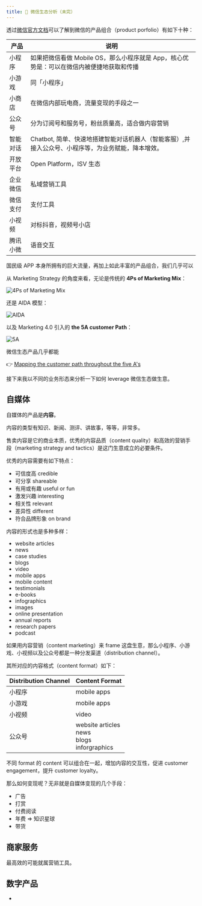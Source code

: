 ```yaml
---
title: 🤔 微信生态分析（未完）
---
```


透过[微信官方文档](https://developers.weixin.qq.com/doc/)可以了解到微信的产品组合（product porfolio）有如下十种：

| 产品   | 说明                                                     |
| ---- | ------------------------------------------------------ |
| 小程序  | 如果把微信看做 Mobile OS，那么小程序就是 App，核心优势是：可以在微信内被便捷地获取和传播    |
| 小游戏  | 同「小程序」                                                 |
| 小商店  | 在微信内部玩电商，流量变现的手段之一                                     |
| 公众号  | 分为订阅号和服务号，粉丝质量高，适合做内容营销                                |
| 智能对话 | Chatbot, 简单、快速地搭建智能对话机器人（智能客服）,并接入公众号、小程序等，为业务赋能，降本增效。 |
| 开放平台 | Open Platform，ISV 生态                                   |
| 企业微信 | 私域营销工具                                                 |
| 微信支付 | 支付工具                                                   |
| 小视频  | 对标抖音，视频号小店                                             |
| 腾讯小微 | 语音交互                                                   |

国民级 APP 本身所拥有的巨大流量，再加上如此丰富的产品组合，我们几乎可以

从 Marketing Strategy 的角度来看，无论是传统的 **4Ps of Marketing Mix**：

![4Ps of Marketing Mix](https://cdn1.byjus.com/wp-content/uploads/2019/07/4Ps-of-Marketing-Mix.png)

还是 AIDA 模型：

![AIDA](https://blog.hubspot.com/hs-fs/hubfs/aida-template.png?width=2242&height=894&name=aida-template.png)

以及 Marketing 4.0 引入的 **the 5A customer Path**：

![5A](https://2.bp.blogspot.com/-TslMVUyK_bg/WpX0eUf-hDI/AAAAAAAAVRw/vnYokSYh9jwgmPzjjyXQKOcAh5-nEJB9ACLcBGAs/s1600/markting40.png)

微信生态产品几乎都能


:point_right: [Mapping the customer path throughout the five A's](https://docs.google.com/spreadsheets/d/1WgPqrjcokTy_JjAKLlNLN51zDuRB4dZzEWC1t6a5zqI/edit?usp=sharing)

接下来我以不同的业务形态来分析一下如何 leverage 微信生态做生意。

## 自媒体

自媒体的产品是**内容**。

内容的类型有知识、新闻、测评、讲故事，等等，非常多。

售卖内容是它的商业本质，优秀的内容品质（content quality）和高效的营销手段（marketing strategy and tactics）是这门生意成立的必要条件。

优秀的内容需要有如下特点：

- 可信度高 credible
- 可分享 shareable
- 有用或有趣 useful or fun
- 激发兴趣 interesting
- 相关性 relevant
- 差异性 different
- 符合品牌形象 on brand

内容的形式也是多种多样：

- website articles
- news
- case studies
- blogs
- video
- mobile apps
- mobile content
- testimonials
- e-books
- infographics
- images
- online presentation
- annual reports
- research papers
- podcast

如果用内容营销（content marketing）来 frame 这盘生意，那么小程序、小游戏、小视频以及公众号都是一种分发渠道（distribution channel）。

其所对应的内容格式（content format）如下：

Distribution Channel | Content Format
--- | ---
小程序 | mobile apps
小游戏 | mobile apps
小视频 | video
公众号 | website articles <br> news <br> blogs <br> inforgraphics

不同 format 的 content 可以组合在一起，增加内容的交互性，促进 customer engagement，提升 customer loyalty。

那么如何变现呢？无非就是自媒体变现的几个手段：

- 广告
- 打赏
- 付费阅读
- 年费 => 知识星球
- 带货

## 商家服务

最高效的可能就属营销工具。

## 数字产品

- 

